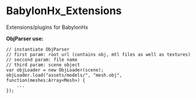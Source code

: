 # BabylonHx_Extensions
Extensions/plugins for BabylonHx

<b>ObjParser use:</b><br/>
```
// instantiate ObjParser
// first param: root url (contains obj, mtl files as well as textures)
// seccond param: file name
// third param: scene object
var objLoader = new ObjLoader(scene);
objLoader.load("assets/models/", "mesh.obj", function(meshes:Array<Mesh>) {
	...
});
